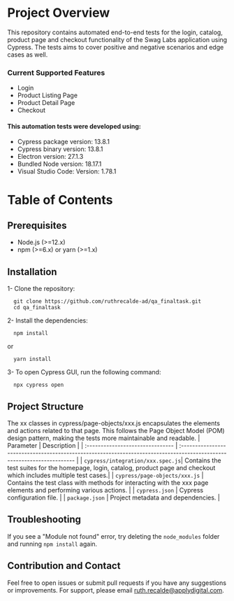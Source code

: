 # Project Overview

This repository contains automated end-to-end tests for the login, catalog, product page and checkout functionality of the Swag Labs application using Cypress. The tests aims to cover positive and negative scenarios and edge cases as well. 

### Current Supported Features
- Login
- Product Listing Page
- Product Detail Page
- Checkout

#### This automation tests were developed using:
* Cypress package version: 13.8.1
* Cypress binary version: 13.8.1
* Electron version: 27.1.3
* Bundled Node version: 18.17.1
* Visual Studio Code: Version: 1.78.1

# Table of Contents
## Prerequisites

 - Node.js (>=12.x)
 - npm (>=6.x) or yarn (>=1.x)
 
## Installation
1- Clone the repository:

```http
  git clone https://github.com/ruthrecalde-ad/qa_finaltask.git
  cd qa_finaltask
```
2- Install the dependencies:

```http
  npm install
```
or

```http
  yarn install
```
3- To open Cypress GUI, run the following command:

```http
  npx cypress open
```
## Project Structure
The xx classes in cypress/page-objects/xxx.js encapsulates the elements and actions related to that page. This follows the Page Object Model (POM) design pattern, making the tests more maintainable and readable.
| Parameter                        | Description                                                                                                             |
| :------------------------------- | :---------------------------------------------------------------------------------------------------------------------- |
| `cypress/integration/xxx.spec.js`| Contains the test suites for the homepage, login, catalog, product page and checkout which includes multiple test cases.|
| `cypress/page-objects/xxx.js`    | Contains the test class with methods for interacting with the xxx page elements and performing various actions.         |
| `cypress.json`                   | Cypress configuration file.                                                                                             |
| `package.json`                   | Project metadata and dependencies.                                                                                      |

## Troubleshooting
If you see a "Module not found" error, try deleting the `node_modules` folder and running `npm install` again.

## Contribution and Contact
Feel free to open issues or submit pull requests if you have any suggestions or improvements. For support, please email ruth.recalde@applydigital.com.
